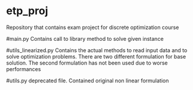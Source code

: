 # etp_proj
Repository that contains exam project for discrete optimization course

#main.py
Contains call to library method to solve given instance

#utils_linearized.py
Contains the actual methods to read input data and to solve optimization problems. There are two different formulation for base solution. The second formulation has not been used due to worse performances

#utils.py
deprecated file. Contained original non linear formulation
